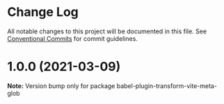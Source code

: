 # Change Log

All notable changes to this project will be documented in this file.
See [Conventional Commits](https://conventionalcommits.org) for commit guidelines.

# 1.0.0 (2021-03-09)

**Note:** Version bump only for package babel-plugin-transform-vite-meta-glob

